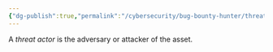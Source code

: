 ```yaml
---
{"dg-publish":true,"permalink":"/cybersecurity/bug-bounty-hunter/threat-actor/"}
---
```


A *threat actor* is the adversary or attacker of the asset.